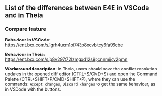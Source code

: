 ## List of the differences between E4E in VSCode and in Theia

### Compare feature

**Behaviour in VSCode**: https://ent.box.com/s/lgrh4uom1oi743p8xcvbitcy6fa96cbe

**Behaviour in Theia**: https://ent.box.com/s/p8v297t72lzmgod12s9pcnnmijov2pmn

**Workaround description**: in Theia, users should save the conflict resolution updates in the opened diff editor (CTRL+S/CMD+S) and open the Command Palette (CTRL+SHIFT+P/CMD+SHIFT+P), where they can use the commands: `Accept changes`, `Discard changes` to get the same behaviour, as in VSCode with the buttons.
